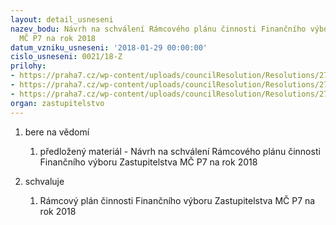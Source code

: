 ```yaml
---
layout: detail_usneseni
nazev_bodu: Návrh na schválení Rámcového plánu činnosti Finančního výboru Zastupitelstva
  MČ P7 na rok 2018
datum_vzniku_usneseni: '2018-01-29 00:00:00'
cislo_usneseni: 0021/18-Z
prilohy:
- https://praha7.cz/wp-content/uploads/councilResolution/Resolutions/27276/export/DuvodRamcovyplan2018~321328.docx
- https://praha7.cz/wp-content/uploads/councilResolution/Resolutions/27276/export/plancinnostFVna2018terminy~321327.docx
- https://praha7.cz/wp-content/uploads/councilResolution/Resolutions/27276/export/export~322211.pdf
organ: zastupitelstvo
---
```

<ol class="urzList_view" id="urzList">
<li id="" class="urzClass1"><span name="1">bere na vědomí</span>
<ol class="urzOlClass decimal ">
<li id="" class="urzClass2" style="TEXT-ALIGN: left"><span><p>předložený materiál - Návrh na schválení Rámcového plánu činnosti Finančního výboru Zastupitelstva MČ P7 na rok 2018</p></span></li></ol></li>
<li id="" class="urzClass1"><span name="24">schvaluje</span>
<ol class="urzOlClass decimal ">
<li id="" class="urzClass2" style="TEXT-ALIGN: left"><span><p>Rámcový plán činnosti Finančního výboru Zastupitelstva MČ P7 na rok 2018</p></span></li></ol></li></ol>